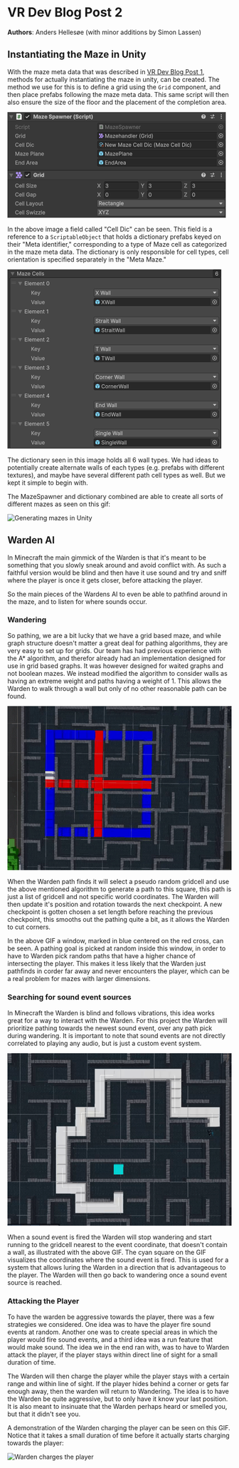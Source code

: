 # VR Dev Blog Post 2
**Authors**: Anders Hellesøe (with minor additions by Simon Lassen)

## Instantiating the Maze in Unity

With the maze meta data that was described in [VR Dev Blog Post 1](../VR%20Dev%20Blog%20Post%201/README.md), methods for actually instantiating the maze in unity, can be created. The method we use for this is to define a grid using the `Grid` component, and then place prefabs following the maze meta data. This same script will then also ensure the size of the floor and the placement of the completion area.

![Maze Spawn](./media/MazeSpawner.png)

In the above image a field called "Cell Dic" can be seen. This field is a reference to a `ScriptableObject` that holds a dictionary prefabs keyed on their "Meta identifier," corresponding to a type of Maze cell as categorized in the maze meta data. The dictionary is only responsible for cell types, cell orientation is specified separately in the "Meta Maze."

![Grid dictionary](./media/GridDictionary.PNG)

The dictionary seen in this image holds all 6 wall types. We had ideas to potentially create alternate walls of each types (e.g. prefabs with different textures), and maybe have several different path cell types as well. But we kept it simple to begin with.

The MazeSpawner and dictionary combined are able to create all sorts of different mazes as seen on this gif:

![Generating mazes in Unity](./media/maze-generation-in-unity.gif)

## Warden AI

In Minecraft the main gimmick of the Warden is that it's meant to be something that you slowly sneak around and avoid conflict with. As such a faithful version would be blind and then have it use sound and try and sniff where the player is once it gets closer, before attacking the player.

So the main pieces of the Wardens AI to even be able to pathfind around in the maze, and to listen for where sounds occur.

### Wandering

So pathing, we are a bit lucky that we have a grid based maze, and while graph structure doesn't matter a great deal for pathing algorithms, they are very easy to set up for grids. Our team has had previous experience with the A* algorithm, and therefor already had an implementation designed for use in grid based graphs. It was however designed for waited graphs and not boolean mazes. We instead modified the algorithm to consider walls as having an extreme weight and paths having a weight of 1. This allows the Warden to walk through a wall but only of no other reasonable path can be found.

![Warden pathfinds](./media/wardenPathfinds.gif)

When the Warden path finds it will select a pseudo random gridcell and use the above mentioned algorithm to generate a path to this square, this path is just a list of gridcell and not specific world coordinates. The Warden will then update it's position and rotation towards the next checkpoint. A new checkpoint is gotten chosen a set length before reaching the previous checkpoint, this smooths out the pathing quite a bit, as it allows the Warden to cut corners.

In the above GIF a window, marked in blue centered on the red cross, can be seen. A pathing goal is picked at random inside this window, in order to have to Warden pick random paths that have a higher chance of intersecting the player. This makes it less likely that the Warden just pathfinds in corder far away and never encounters the player, which can be a real problem for mazes with larger dimensions.

### Searching for sound event sources

In Minecraft the Warden is blind and follows vibrations, this idea works great for a way to interact with the Warden. For this project the Warden will prioritize pathing towards the newest sound event, over any path pick during wandering. It is important to note that sound events are not directly correlated to playing any audio, but is just a custom event system. 

![Warden gets detracted](./media/wardenHearsSound.gif)

When a sound event is fired the Warden will stop wandering and start running to the gridcell nearest to the event coordinate, that doesn't contain a wall, as illustrated with the above GIF. The cyan square on the GIF visualizes the coordinates where the sound event is fired. This is used for a system that allows luring the Warden in a direction that is advantageous to the player. The Warden will then go back to wandering once a sound event source is reached.

### Attacking the Player

To have the warden be aggressive towards the player, there was a few strategies we considered. One idea was to have the player fire sound events at random. Another one was to create special areas in which the player would fire sound events, and a third idea was a run feature that would make sound. The idea we in the end ran with, was to have to Warden attack the player, if the player stays within direct line of sight for a small duration of time.

The Warden will then charge the player while the player stays with a certain range and within line of sight. If the player hides behind a corner or gets far enough away, then the warden will return to Wandering. The idea is to have the Warden be quite aggressive, but to only have it know your last position. It is also meant to insinuate that the Warden perhaps heard or smelled you, but that it didn't see you.

A demonstration of the Warden charging the player can be seen on this GIF. Notice that it takes a small duration of time before it actually starts charging towards the player:

![Warden charges the player](./media/warden-charges-player.gif)